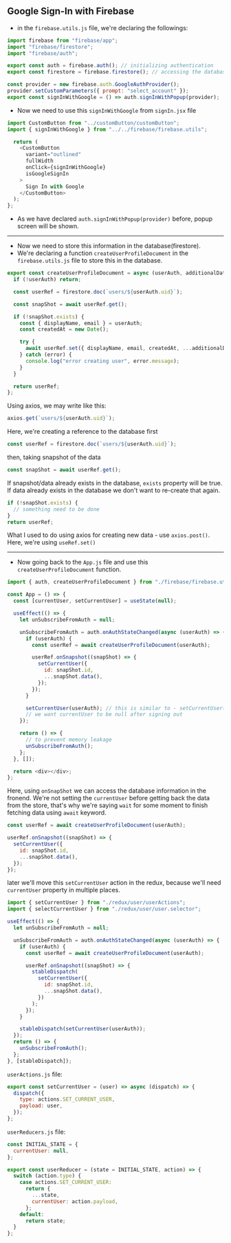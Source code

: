 ## Google Sign-In with Firebase

- in the `firebase.utils.js` file, we're declaring the followings:

```js
import firebase from "firebase/app";
import "firebase/firestore";
import "firebase/auth";

export const auth = firebase.auth(); // initializing authentication
export const firestore = firebase.firestore(); // accessing the database

const provider = new firebase.auth.GoogleAuthProvider();
provider.setCustomParameters({ prompt: "select_account" });
export const signInWithGoogle = () => auth.signInWithPopup(provider);
```

- Now we need to use this `signInWithGoogle` from `signIn.jsx` file

```js
import CustomButton from "../customButton/customButton";
import { signInWithGoogle } from "../../firebase/firebase.utils";

  return (
    <CustomButton
      variant="outlined"
      fullWidth
      onClick={signInWithGoogle}
      isGoogleSignIn
    >
      Sign In with Google
    </CustomButton>
  );
};
```

- As we have declared `auth.signInWithPopup(provider)` before, popup screen will be shown.

---

- Now we need to store this information in the database(firestore).
- We're declaring a function `createUserProfileDocument` in the `firebase.utils.js` file to store this in the database.

```js
export const createUserProfileDocument = async (userAuth, additionalData) => {
  if (!userAuth) return;

  const userRef = firestore.doc(`users/${userAuth.uid}`);

  const snapShot = await userRef.get();

  if (!snapShot.exists) {
    const { displayName, email } = userAuth;
    const createdAt = new Date();

    try {
      await userRef.set({ displayName, email, createdAt, ...additionalData });
    } catch (error) {
      console.log("error creating user", error.message);
    }
  }

  return userRef;
};
```

Using axios, we may write like this:

```js
axios.get(`users/${userAuth.uid}`);
```

Here, we're creating a reference to the database first

```js
const userRef = firestore.doc(`users/${userAuth.uid}`);
```

then, taking snapshot of the data

```js
const snapShot = await userRef.get();
```

If snapshot/data already exists in the database, `exists` property will be true. If data already exists in the database we don't want to re-create that again.

```js
if (!snapShot.exists) {
  // something need to be done
}
return userRef;
```

What I used to do using axios for creating new data - use `axios.post()`. Here, we're using `useRef.set()`

---

- Now going back to the `App.js` file and use this `createUserProfileDocument` function.

```js
import { auth, createUserProfileDocument } from "./firebase/firebase.utils";

const App = () => {
  const [currentUser, setCurrentUser] = useState(null);

  useEffect(() => {
    let unSubscribeFromAuth = null;

    unSubscribeFromAuth = auth.onAuthStateChanged(async (userAuth) => {
      if (userAuth) {
        const userRef = await createUserProfileDocument(userAuth);

        userRef.onSnapshot((snapShot) => {
          setCurrentUser({
            id: snapShot.id,
            ...snapShot.data(),
          });
        });
      }

      setCurrentUser(userAuth); // this is similar to - setCurrentUser(null)
      // we want currentUser to be null after signing out
    });

    return () => {
      // to prevent memory leakage
      unSubscribeFromAuth();
    };
  }, []);

  return <div></div>;
};
```

Here, using `onSnapShot` we can access the database information in the fronend. We're not setting the `currentUser` before getting back the data from the store, that's why we're saying `wait` for some moment to finish fetching data using `await` keyword.

```js
const userRef = await createUserProfileDocument(userAuth);

userRef.onSnapshot((snapShot) => {
  setCurrentUser({
    id: snapShot.id,
    ...snapShot.data(),
  });
});
```

later we'll move this `setCurrentUser` action in the redux, because we'll need `currentUser` property in multiple places.

```js
import { setCurrentUser } from "./redux/user/userActions";
import { selectCurrentUser } from "./redux/user/user.selector";

useEffect(() => {
  let unSubscribeFromAuth = null;

  unSubscribeFromAuth = auth.onAuthStateChanged(async (userAuth) => {
    if (userAuth) {
      const userRef = await createUserProfileDocument(userAuth);

      userRef.onSnapshot((snapShot) => {
        stableDispatch(
          setCurrentUser({
            id: snapShot.id,
            ...snapShot.data(),
          })
        );
      });
    }

    stableDispatch(setCurrentUser(userAuth));
  });
  return () => {
    unSubscribeFromAuth();
  };
}, [stableDispatch]);
```

`userActions.js` file:

```js
export const setCurrentUser = (user) => async (dispatch) => {
  dispatch({
    type: actions.SET_CURRENT_USER,
    payload: user,
  });
};
```

`userReducers.js` file:

```js
const INITIAL_STATE = {
  currentUser: null,
};

export const userReducer = (state = INITIAL_STATE, action) => {
  switch (action.type) {
    case actions.SET_CURRENT_USER:
      return {
        ...state,
        currentUser: action.payload,
      };
    default:
      return state;
  }
};
```
